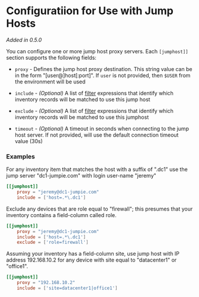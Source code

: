 # Configuratiion for Use with Jump Hosts

*Added in 0.5.0*

You can configure one or more jump host proxy servers.  Each ``[jumphost]]``
section supports the following fields:

   * `proxy` - Defines the jump host proxy destination.  This string value can
     be in the form "[user@]host[:port]". If `user` is not provided, then `$USER`
     from the environment will be used

   * `include` - *(Optional)* A list of [filter](usage-filtering.md) expressions that identify
   which inventory records will be matched to use this jump host

   * `exclude` - *(Optional)* A list of [filter](usage-filtering.md) expressions that identify
   which inventory records will be matched to use this jumphost

   * `timeout` - *(Optional)* A timeout in seconds when connecting to the jump host server.  If
   not provided, will use the default connection timeout value (30s)

### Examples

For any inventory item that matches the host with a suffix of ".dc1" use the jump server
"dc1-jumpie.com" with login user-name "jeremy"

```toml
[[jumphost]]
    proxy = "jeremy@dc1-jumpie.com"
    include = ['host=.*\.dc1']
```

Exclude any devices that are role equal to "firewall"; this presumes that your
inventory contains a field-column called role.

```toml
[[jumphost]]
    proxy = "jeremy@dc1-jumpie.com"
    include = ['host=.*\.dc1']
    exclude = ['role=firewall']
```

Assuming your inventory has a field-column site, use jump host with IP address
192.168.10.2 for any device with site equal to "datacenter1" or "office1".

```toml
[[jumphost]]
    proxy = "192.168.10.2"
    include = ['site=datacenter1|office1']
```

